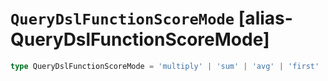 # `QueryDslFunctionScoreMode` [alias-QueryDslFunctionScoreMode]
```typescript
type QueryDslFunctionScoreMode = 'multiply' | 'sum' | 'avg' | 'first' | 'max' | 'min';
```
